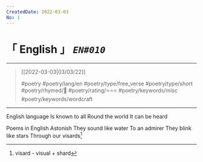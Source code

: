 ```yaml
---
CreatedDate: 2022-03-03
No: 1
---
```

# &#12300; English &#12301; *`EN#010`*

---

> [[2022-03-03|03/03/22]]
> 
> #poetry 
> #poetry/lang/en
> #poetry/type/free_verse #poetry/type/short 
> #poetry/rhymed/🔴 
> #poetry/rating/⭐⭐⭐ 
> #poetry/keywords/misc #poetry/keywords/wordcraft

---

English language
   Is known to all
Round the world
   It can be heard

Poems in English
   Astonish
They sound like water
   To an admirer
They blink like stars
   Through our visards[^1]

[^1]: visard - visual + shard